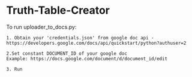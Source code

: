 # Truth-Table-Creator

To run uploader_to_docs.py:

    1. Obtain your 'credentials.json' from google doc api - https://developers.google.com/docs/api/quickstart/python?authuser=2

    2.Set constant DOCUMENT_ID of your google doc
    Example: https://docs.google.com/document/d/document_id/edit
    
    3. Run
